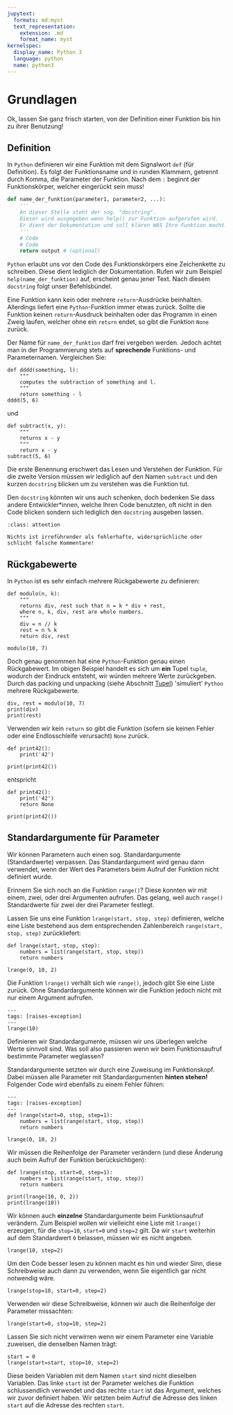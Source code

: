 ```yaml
---
jupytext:
  formats: md:myst
  text_representation:
    extension: .md
    format_name: myst
kernelspec:
  display_name: Python 3
  language: python
  name: python3
---
```


# Grundlagen

Ok, lassen Sie ganz frisch starten, von der Definition einer Funktion bis hin zu ihrer Benutzung!

## Definition

In ``Python`` definieren wir eine Funktion mit dem Signalwort ``def`` (für Definition).
Es folgt der Funktionsname und in runden Klammern, getrennt durch Komma, die Parameter der Funktion.
Nach dem ``:`` beginnt der Funktionskörper, welcher eingerückt sein muss!

```python
def name_der_funktion(parameter1, parameter2, ...):
    '''
    An dieser Stelle steht der sog. "docstring".
    Dieser wird ausgegeben wenn help() zur Funktion aufgerufen wird.
    Er dient der Dokumentation und soll klären WAS Ihre Funktion macht.
    '''
    # Code
    # Code
    return output # (optional)
```

``Python`` erlaubt uns vor den Code des Funktionskörpers eine Zeichenkette zu schreiben.
Diese dient lediglich der Dokumentation.
Rufen wir zum Beispiel ``help(name_der_funktion)`` auf, erscheint genau jener Text.
Nach diesem ``docstring`` folgt unser Befehlsbündel.

Eine Funktion kann kein oder mehrere ``return``-Ausdrücke beinhalten.
Allerdings liefert eine ``Python``-Funktion immer etwas zurück.
Sollte die Funktion keinen ``return``-Ausdruck beinhalten oder das Programm in einen Zweig laufen, welcher ohne ein ``return`` endet, so gibt die Funktion ``None`` zurück.

Der Name für ``name_der_funktion`` darf frei vergeben werden.
Jedoch achtet man in der Programmierung stets auf **sprechende** Funktions- und Parameternamen.
Vergleichen Sie:

```{code-cell} python3
def dddd(something, l):
    """
    computes the subtraction of something and l.
    """
    return something - l
dddd(5, 6)
```

und

```{code-cell} python3
def subtract(x, y):
    """
    returns x - y
    """
    return x - y
subtract(5, 6)
```

Die erste Benennung erschwert das Lesen und Verstehen der Funktion.
Für die zweite Version müssen wir lediglich auf den Namen ``subtract`` und den kurzen ``docstring`` blicken um zu verstehen was die Funktion tut.

Den ``docstring`` könnten wir uns auch schenken, doch bedenken Sie dass andere Entwickler\*innen, welche Ihren Code benutzten, oft nicht in den Code blicken sondern sich lediglich den ``docstring`` ausgeben lassen.

```{admonition} Docstrings und Kommentare
:class: attention

Nichts ist irreführender als fehlerhafte, widersprüchliche oder schlicht falsche Kommentare!
```

## Rückgabewerte

In ``Python`` ist es sehr einfach mehrere Rückgabewerte zu definieren:

```{code-cell} python3
def modulo(n, k):
    """
    returns div, rest such that n = k * div + rest, 
    where n, k, div, rest are whole numbers.
    """
    div = n // k
    rest = n % k
    return div, rest

modulo(10, 7)
```

Doch genau genommen hat eine ``Python``-Funktion genau einen Rückgabewert.
Im obigen Beispiel handelt es sich um **ein** Tupel ``tuple``, wodurch der Eindruck entsteht, wir würden mehrere Werte zurückgeben.
Durch das packing und unpacking (siehe Abschnitt [Tupel](sec-tuple)) 'simuliert' ``Python`` mehrere Rückgabewerte.


```{code-cell} python3
div, rest = modulo(10, 7)
print(div)
print(rest)
```

Verwenden wir kein ``return`` so gibt die Funktion (sofern sie keinen Fehler oder eine Endlosschleife verursacht) ``None`` zurück.

```{code-cell} python3
def print42():
    print('42')
    
print(print42())
```

entspricht

```{code-cell} python3
def print42():
    print('42')
    return None
    
print(print42())
```

## Standardargumente für Parameter

Wir können Parametern auch einen sog. Standardargumente (Standardwerte) verpassen.
Das Standardargument wird genau dann verwendet, wenn der Wert des Parameters beim Aufruf der Funktion nicht definiert wurde.

Erinnern Sie sich noch an die Funktion ``range()``?
Diese konnten wir mit einem, zwei, oder drei Argumenten aufrufen.
Das gelang, weil auch ``range()`` Standardwerte für zwei der drei Parameter festlegt.

Lassen Sie uns eine Funktion ``lrange(start, stop, step)`` definieren, welche eine Liste bestehend aus dem entsprechenden Zahlenbereich ``range(start, stop, step)`` zurückliefert:

```{code-cell} python3
def lrange(start, stop, step):
    numbers = list(range(start, stop, step))
    return numbers

lrange(0, 10, 2)
```

Die Funktion ``lrange()`` verhält sich wie ``range()``, jedoch gibt Sie eine Liste zurück.
Ohne Standardargumente können wir die Funktion jedoch nicht mit nur einem Argument aufrufen.

```{code-cell} python3
---
tags: [raises-exception]
---
lrange(10)
```

Definieren wir Standardargumente, müssen wir uns überlegen welche Werte sinnvoll sind.
Was soll also passieren wenn wir beim Funktionsaufruf bestimmte Parameter weglassen?

Standardargumente setzten wir durch eine Zuweisung im Funktionskopf.
Dabei müssen alle Parameter mit Standardargumenten **hinten stehen!** 
Folgender Code wird ebenfalls zu einem Fehler führen:

```{code-cell} python3
---
tags: [raises-exception]
---
def lrange(start=0, stop, step=1):
    numbers = list(range(start, stop, step))
    return numbers

lrange(0, 10, 2)
```

Wir müssen die Reihenfolge der Parameter verändern (und diese Änderung auch beim Aufruf der Funktion berücksichtigen):

```{code-cell} python3
def lrange(stop, start=0, step=1):
    numbers = list(range(start, stop, step))
    return numbers

print(lrange(10, 0, 2))
print(lrange(10))
```

Wir können auch **einzelne** Standardargumente beim Funktionsaufruf verändern. 
Zum Beispiel wollen wir vielleicht eine Liste mit ``lrange()`` erzeugen, für die ``stop=10``, ``start=0`` und ``step=2`` gilt. 
Da wir ``start`` weiterhin auf dem Standardwert ``0`` belassen, müssen wir es nicht angeben.

```{code-cell} python3
lrange(10, step=2)
```

Um den Code besser lesen zu können macht es hin und wieder Sinn, diese Schreibweise auch dann zu verwenden, wenn Sie eigentlich gar nicht notwendig wäre.

```{code-cell} python3
lrange(stop=10, start=0, step=2)
```

Verwenden wir diese Schreibweise, können wir auch die Reihenfolge der Parameter missachten:

```{code-cell} python3
lrange(start=0, stop=10, step=2)
```

Lassen Sie sich nicht verwirren wenn wir einem Parameter eine Variable zuweisen, die denselben Namen trägt:

```{code-cell} python3
start = 0
lrange(start=start, stop=10, step=2)
```

Diese beiden Variablen mit dem Namen ``start`` sind nicht dieselben Variablen.
Das linke ``start`` ist der Parameter welches die Funktion schlussendlich verwendet und das rechte ``start`` ist das Argument, welches wir zuvor definiert haben.
Wir setzten beim Aufruf die Adresse des linken ``start`` auf die Adresse des rechten ``start``.

